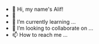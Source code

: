 - 👋 Hi, my name's Alif! 
- 👀 
- 🌱 I’m currently learning ...
- 💞️ I’m looking to collaborate on ...
- 📫 How to reach me ...

<!---
alifsatyawan/alifsatyawan is a ✨ special ✨ repository because its `README.md` (this file) appears on your GitHub profile.
You can click the Preview link to take a look at your changes.
--->
